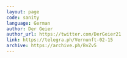 ```yaml
---
layout: page
code: sanity
language: German
author: Der Geier
author_url: https://twitter.com/DerGeier21
link: https://telegra.ph/Vernunft-02-15
archive: https://archive.ph/BvZv5
---
```


